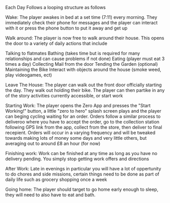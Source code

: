 Each Day Follows a looping structure as follows 

Wake: 
The player awakes in bed at a set time (7:11) every morning. They immediately check their phone for messages and the player can interact with it or press the phone button to put it away and get up

Walk around:
The player is now free to walk around their house. This opens the door to a variety of daily actions that include 

Talking to flatmates
Bathing (takes time but is required for many relationships and can cause problems if not done)
Eating (player must eat 3 times a day)
Collecting Mail from the door 
Tending the Garden (optional)
Maintaining the Bike
Interact with objects around the house (smoke weed, play videogames, ect) 

Leave The House:
The player can walk out the front door officially starting the day. They walk out holding their bike. The player can then partike in any of the story activities currently accessible, or start work 

Starting Work:
The player opens the Zero App and presses the "Start Working!" button, a little "zero to hero" splash screen plays and the player can beging cycling waiting for an order. Orders follow a similar process to deliveroo where you have to accept the order, go to the collection station  following GPS link from the app, collect from the store, then deliver to final recepient. Orders will occur in a varying frequency and will be tweaked towards making lots of money some days and very little others, but averaging out to around £8 an hour (for now)

Finishing work:
Work can be finished at any time as long as you have no delivery pending. You simply stop getting work offers and directions

After Work:
Late in evenings in particular you will have a lot of oppertunity to do chores and side missions, certain things need to be done as part of daily life such as grocery shopping once a week 

Going home:
The player should target to go home early enough to sleep, they will need to also have to eat and bath.